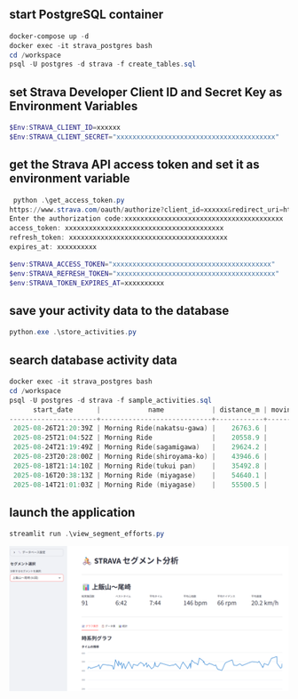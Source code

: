 ## start PostgreSQL container
```powershell
docker-compose up -d
docker exec -it strava_postgres bash
cd /workspace
psql -U postgres -d strava -f create_tables.sql
```

## set Strava Developer Client ID and Secret Key as Environment Variables
```powershell
$Env:STRAVA_CLIENT_ID=xxxxxx
$Env:STRAVA_CLIENT_SECRET="xxxxxxxxxxxxxxxxxxxxxxxxxxxxxxxxxxxxxxxx"
```

## get the Strava API access token and set it as environment variable
```powershell
 python .\get_access_token.py
https://www.strava.com/oauth/authorize?client_id=xxxxxx&redirect_uri=http%3A%2F%2Flocalhost%3A8080%2Fauthorized&approval_prompt=auto&scope=read%2Cactivity%3Aread_all%2Cprofile%3Aread_all&response_type=code
Enter the authorization code:xxxxxxxxxxxxxxxxxxxxxxxxxxxxxxxxxxxxxxxx
access_token: xxxxxxxxxxxxxxxxxxxxxxxxxxxxxxxxxxxxxxxx
refresh_token: xxxxxxxxxxxxxxxxxxxxxxxxxxxxxxxxxxxxxxxx
expires_at: xxxxxxxxxx
```

```powershell
$env:STRAVA_ACCESS_TOKEN="xxxxxxxxxxxxxxxxxxxxxxxxxxxxxxxxxxxxxxxx"
$env:STRAVA_REFRESH_TOKEN="xxxxxxxxxxxxxxxxxxxxxxxxxxxxxxxxxxxxxxxx"
$env:STRAVA_TOKEN_EXPIRES_AT=xxxxxxxxxx
```
## save your activity data to the database
```powershell
python.exe .\store_activities.py
```

## search database activity data
```powershell
docker exec -it strava_postgres bash
cd /workspace
psql -U postgres -d strava -f sample_activities.sql
      start_date      |            name            | distance_m | moving_time_s | elapsed_time_s | avg_hr | max_hr
----------------------+----------------------------+------------+---------------+----------------+--------+--------
 2025-08-26T21:20:39Z | Morning Ride(nakatsu-gawa) |    26763.6 |          4824 |           6167 |  128.9 |  172.0
 2025-08-25T21:04:52Z | Morning Ride               |    20558.9 |          3446 |           4868 |  137.1 |  180.0
 2025-08-24T21:19:49Z | Morning Ride(sagamigawa)   |    29624.2 |          5264 |           6421 |        |
 2025-08-23T20:28:00Z | Morning Ride(shiroyama-ko) |    43946.6 |          7446 |           9748 |  141.6 |  177.0
 2025-08-18T21:14:10Z | Morning Ride(tukui pan)    |    35492.8 |          5820 |           9023 |  134.9 |  171.0
 2025-08-16T20:38:13Z | Morning Ride (miyagase)    |    54640.1 |          8904 |          10379 |  137.0 |  170.0
 2025-08-14T21:01:03Z | Morning Ride (miyagase)    |    55500.5 |          9300 |          11349 |  132.3 |  160.0
```

## launch the application
```powershell
streamlit run .\view_segment_efforts.py
```
![sample](sample_image.png)
